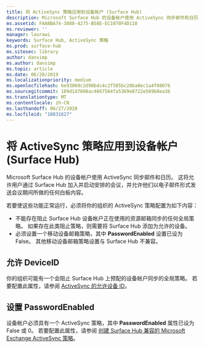 ```yaml
---
title: 将 ActiveSync 策略应用到设备帐户 (Surface Hub)
description: Microsoft Surface Hub 的设备帐户使用 ActiveSync 同步邮件和日历。 这将允许用户通过 Surface Hub 加入并启动安排的会议，并允许他们以电子邮件形式发送会议期间所做的任何白板内容。
ms.assetid: FAABBA74-3088-4275-B58E-EC1070F4D110
ms.reviewer: ''
manager: laurawi
keywords: Surface Hub, ActiveSync 策略
ms.prod: surface-hub
ms.sitesec: library
author: dansimp
ms.author: dansimp
ms.topic: article
ms.date: 06/20/2019
ms.localizationpriority: medium
ms.openlocfilehash: 6e93069c2d90bdc4c2f505bc28ba0ec1a4f08076
ms.sourcegitcommit: 109d1d7608ac4667564fa5369e8722e569b8ea36
ms.translationtype: MT
ms.contentlocale: zh-CN
ms.lasthandoff: 06/27/2020
ms.locfileid: "10831627"
---
```

# 将 ActiveSync 策略应用到设备帐户 (Surface Hub)


Microsoft Surface Hub 的设备帐户使用 ActiveSync 同步邮件和日历。 这将允许用户通过 Surface Hub 加入并启动安排的会议，并允许他们以电子邮件形式发送会议期间所做的任何白板内容。

若要使这些功能正常运行，必须将你的组织的 ActiveSync 策略配置为如下内容：

-   不能存在阻止 Surface Hub 设备帐户正在使用的资源邮箱同步的任何全局策略。 如果存在此类阻止策略，则需要将 Surface Hub 添加为允许的设备。
-   必须设置一个移动设备邮箱策略，其中 **PasswordEnabled** 设置已设为 False。 其他移动设备邮箱策略设置与 Surface Hub 不兼容。

## 允许 DeviceID


你的组织可能有一个会阻止 Surface Hub 上预配的设备帐户同步的全局策略。 若要配置此属性，请参阅 [ActiveSync 的允许设备 ID](appendix-a-powershell-scripts-for-surface-hub.md#whitelisting-device-ids-cmdlet)。

## 设置 PasswordEnabled


设备帐户必须具有一个 ActiveSync 策略，其中 **PasswordEnabled** 属性已设为 False 或 0。 若要配置此属性，请参阅 [创建 Surface Hub 兼容的 Microsoft Exchange ActiveSync 策略](appendix-a-powershell-scripts-for-surface-hub.md#create-compatible-as-policy)。

 

 





